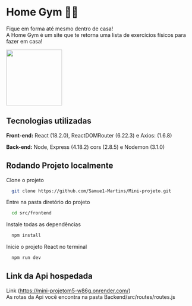 
# Home Gym 💪🏾

  Fique em forma até mesmo dentro de casa! <br>
  A Home Gym é um site que te retorna uma lista de exercícios físicos para fazer em casa!
  <div>
    <img src=https://github.com/Samue1-Martins/Mini-projeto/assets/125680404/e4262f1f-c37a-40bb-b1ec-ea3a9979840b height=150px >
  </div>
  
## Tecnologias utilizadas

  **Front-end:** React (18.2.0), ReactDOMRouter (6.22.3) e Axios: (1.6.8)

  **Back-end:** Node, Express (4.18.2) cors (2.8.5) e Nodemon (3.1.0)

## Rodando Projeto localmente

Clone o projeto

```bash
  git clone https://github.com/Samue1-Martins/Mini-projeto.git
```

Entre na pasta diretório do projeto

```bash
  cd src/frontend
```

Instale todas as dependências

```bash
  npm install
```

Inicie o projeto React no terminal

```bash
  npm run dev
```

## Link da Api hospedada 

Link (https://mini-projetom5-w86g.onrender.com/) <br>
As rotas da Api você encontra na pasta Backend/src/routes/routes.js
